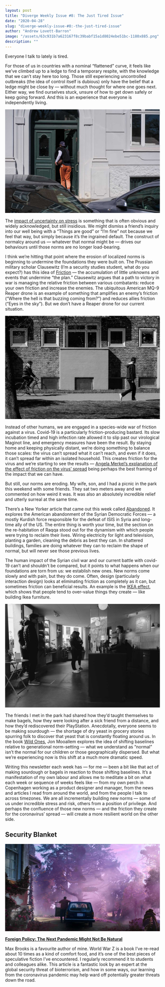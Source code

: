 ```yaml
---
layout: post
title: "Diverge Weekly Issue #8: The Just Tired Issue"
date: "2020-04-28"
slug: "diverge-weekly-issue-#8:-the-just-tired-issue"
author: "Andrew Lovett-Barron"
image: "/assets/63c931b7a623167f8c39babf15a1d8024ebe51bc-1180x885.png"
description: ""
---
```


Everyone I talk to lately is tired.

For those of us in countries with a nominal “flattened” curve, it feels like we’ve climbed up to a ledge to find a temporary respite, with the knowledge that we can’t stay here too long. Those still experiencing uncontrolled outbreaks (the idea of control itself is dubious) only have the belief that a ledge might be close by — without much thought for where one goes next. Either way, we find ourselves stuck, unsure of how to get down safely or keep going forward. And this is an experience that everyone is independently living.

![](/assets/a254673bd0cf6c730e318103e21e42ff0a8a5d8a-1180x786.jpg)

The [impact of uncertainty on stress](https://www.theatlantic.com/health/archive/2015/03/%0Ahow-uncertainty-fuels-anxiety/388066/) is something that is often obvious and widely acknowledged, but still insidious. We might dismiss a friend’s inquiry into our well being with a “Things are good” or “I’m fine” not because we feel that way, but simply because it’s the ingrained default. The construct of normalcy around us — whatever that normal might be — drives our behaviours until those norms are no longer load-bearing.

I think we’re hitting that point where the erosion of localized norms is beginning to undermine the foundations they were built on. The Prussian military scholar Clausewitz (I’m a security studies student, what do you expect?) has this idea of [Friction](http://www.strategybydesign.org/friction) — the accumulation of little unknowns and events that undermine “the plan.” Clausewitz argues that a path to victory in war is managing the relative friction between various combatants: reduce your own friction and increase the enemies. The ubiquitous American MQ-9 Reaper drone is an example of something that amplifies an enemy’s friction (“Where the hell is that buzzing coming from?”) and reduces allies friction (“Eyes in the sky”). But we don’t have a Reaper drone for our current situation.

![](/assets/15af66b910ad83ba9f2112ba343078f245489b6c-1180x786.jpg)

Instead of other humans, we are engaged in a species-wide war of friction against a virus. Covid-19 is a particularly friction-producing bastard. Its slow incubation timed and high infection rate allowed it to slip past our virological Maginot line, and emergency measures have been the result. By staying home and keeping physically distant, we’re doing something to balance those scales: the virus can’t spread what it can’t reach, and even if it does, it can’t spread far within an isolated household. This creates friction for the virus and we’re starting to see the results — [Angela Merkel’s explanation of the effect of friction on the virus’ spread](https://www.vox.com/2020/4/17/%0A21225916/coronavirus-in-germany-angela-merkel-lifting-lockdown) being perhaps the best framing of the impact that we can have.

But still, our norms are eroding. My wife, son, and I had a picnic in the park this weekend with some friends. They sat two meters away and we commented on how weird it was. It was also an absolutely incredible relief and utterly surreal at the same time.

There’s a New Yorker article that came out this week called [Abandoned](https://www.newyorker.com/%0Amagazine/2020/04/27/americas-abandonment-of-syria). It explores the American abandonment of the Syrian Democratic Forces — a mostly Kurdish force responsible for the defeat of ISIS in Syria and long-time ally of the US. The entire thing is worth your time, but the section on the re-habitation of Raqqa stood out for the dynamism with which people were trying to reclaim their lives. Wiring electricity for light and television, planting a garden, cleaning the debris as best they can. In shattered buildings, families are doing whatever they can to reclaim the shape of normal, but will never see those previous lives.

The human impact of the Syrian civil war and our current battle with covid-19 can’t and shouldn’t be compared, but it points to what happens when our foundations are torn from us: we establish new ones. New norms come slowly and with pain, but they do come. Often, design (particularly interaction design) looks at eliminating friction as completely as it can, but sometimes friction can beneficial results. An example is the [IKEA effect](https://en.wikipedia.org/wiki/IKEA_effect), which shows that people tend to over-value things they create — like building Ikea furniture.

![](/assets/d8e290861a9392f971a761d15b07b72159647cbd-1180x786.jpg)

The friends I met in the park had shared how they’d taught themselves to make bagels, how they were looking after a sick friend from a distance, and how they’d rediscovered their PlayStation. Anecdotally, everyone seems to be making sourdough — the shortage of dry yeast in grocery stories spurring folk to discover that yeast that is constantly floating around us. In the book [Wild Ones](https://amzn.to/2Sgs8Rr), Jon Mooallem explores the idea of shifting baselines relative to generational norm-setting — what we understand as “normal” isn’t the normal for our children or those geographically dispersed. But what we’re experiencing now is this shift at a much more dramatic speed.

Writing this newsletter each week has — for me — been a bit like that act of making sourdough or bagels in reaction to those shifting baselines. It’s a manifestation of my own labour and allows me to meditate a bit on what each week or sequence of weeks feels like — from my own perch in Copenhagen working as a product designer and manager, from the news and articles I read from around the world, and from the people I talk to across timezones. We are all incrementally building new norms — some of us under incredible stress and risk, others from a position of privilege. And perhaps the confluence of those new norms — and the friction they create for the coronavirus’ spread — will create a more resilient world on the other side.

## Security Blanket

![](/assets/f560e7fecd4bcf9aed4b51335e99be01a0544ce1-1180x663.jpg)

[**Foreign Policy: The Next Pandemic Might Not Be Natural**](https://foreignpolicy.com/2020/04/20/coronavirus-pandemic-bioterrorism-preparedness/)

Max Brooks is a favourite author of mine. World War Z is a book I’ve re-read about 10 times as a kind of comfort food, and it’s one of the best pieces of speculative fiction I’ve encountered. I regularly recommend it to students and colleagues alike. This article is a fantastic look by an expert at the global security threat of bioterrorism, and how in some ways, our learning from the coronavirus pandemic may help ward off potentially greater threats down the road.
